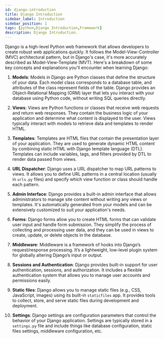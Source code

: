 ```yaml
---
id: django-introduction
title: Django Introduction
sidebar_label: Introduction
sidebar_position: 1
tags: [python,Django Introduction,Framework]
description: Django Introduction.
---
```


Django is a high-level Python web framework that allows developers to create robust web applications quickly. It follows the Model-View-Controller (MVC) architectural pattern, but in Django's case, it's more accurately described as Model-View-Template (MVT). Here's a breakdown of some key concepts and explanations you'll encounter when learning Django:

1. **Models**: Models in Django are Python classes that define the structure of your data. Each model class corresponds to a database table, and attributes of the class represent fields of the table. Django provides an Object-Relational Mapping (ORM) layer that lets you interact with your database using Python code, without writing SQL queries directly.

2. **Views**: Views are Python functions or classes that receive web requests and return web responses. They contain the business logic of your application and determine what content is displayed to the user. Views typically interact with models to retrieve data and templates to render HTML.

3. **Templates**: Templates are HTML files that contain the presentation layer of your application. They are used to generate dynamic HTML content by combining static HTML with Django template language (DTL). Templates can include variables, tags, and filters provided by DTL to render data passed from views.

4. **URL Dispatcher**: Django uses a URL dispatcher to map URL patterns to views. It allows you to define URL patterns in a central location (usually in `urls.py` files) and specify which view function or class should handle each pattern.

5. **Admin Interface**: Django provides a built-in admin interface that allows administrators to manage site content without writing any views or templates. It's automatically generated from your models and can be extensively customized to suit your application's needs.

6. **Forms**: Django forms allow you to create HTML forms that can validate user input and handle form submission. They simplify the process of collecting and processing user data, and they can be used in views to create, update, or delete objects in the database.

7. **Middleware**: Middleware is a framework of hooks into Django’s request/response processing. It’s a lightweight, low-level plugin system for globally altering Django’s input or output.

8. **Sessions and Authentication**: Django provides built-in support for user authentication, sessions, and authorization. It includes a flexible authentication system that allows you to manage user accounts and permissions easily.

9. **Static files**: Django allows you to manage static files (e.g., CSS, JavaScript, images) using its built-in `staticfiles` app. It provides tools to collect, store, and serve static files during development and deployment.

10. **Settings**: Django settings are configuration parameters that control the behavior of your Django application. Settings are typically stored in a `settings.py` file and include things like database configuration, static files settings, middleware configuration, etc. 